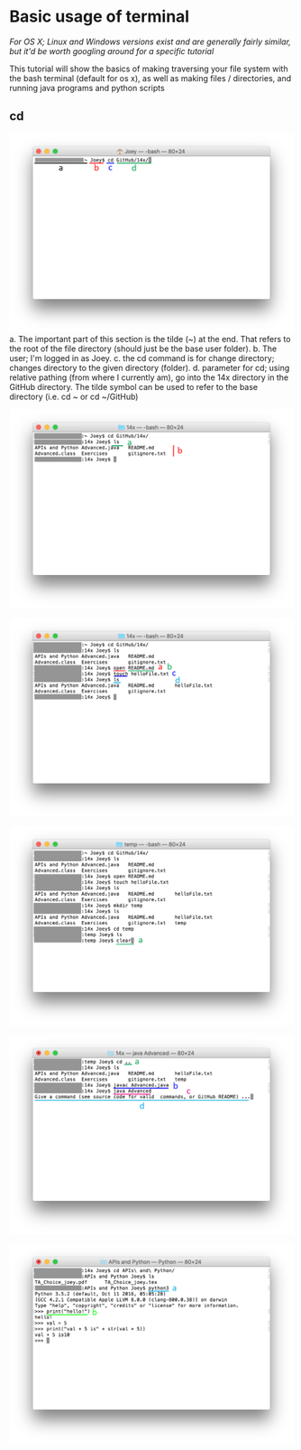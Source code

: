 # Basic usage of terminal
_For OS X; Linux and Windows versions exist and are generally fairly similar, but it'd be worth googling around for a specific tutorial_

This tutorial will show the basics of making traversing your file system with the bash terminal (default for os x), as well as making files / directories, and running java programs and python scripts


## cd 
![cd for change directory](imgs/cd_dir(1).png)
	a. The important part of this section is the tilde (~) at the end. That refers to the root of the file directory (should just be the base user folder).
	b. The user; I'm logged in as Joey.
	c. the cd command is for change directory; changes directory to the given directory (folder).
	d. parameter for cd; using relative pathing (from where I currently am), go into the 14x directory in the GitHub directory. The tilde symbol can be used to refer to the base directory (i.e. cd ~ or cd ~/GitHub)

![cd for change directory](imgs/ls_dir(2).png)

![cd for change directory](imgs/open_touch_dir(3).png)

![cd for change directory](imgs/clear(4).png)

![cd for change directory](imgs/java(5).png)

![cd for change directory](imgs/python_in_terminal(6).png)